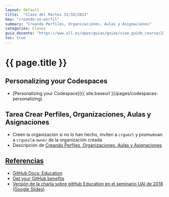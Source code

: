 ```yaml
---
layout: default
title:  "Clase del Martes 31/10/2023"
key: "creando-un-perfil"
summary: "Creando Perfiles, Organizaciones, Aulas y Asignaciones"
categories: Clases
guia_docente: "https://www.ull.es/apps/guias/guias/view_guide_course/2223/125771143"
toc: true
---
```


# {{ page.title }}

## Personalizing your Codespaces

* [Personalizing your Codespace]({{ site.baseurl }}/pages/codespaces-personalizing)

## Tarea Crear Perfiles, Organizaciones, Aulas y Asignaciones


- Creen la organización si no lo han hecho, inviten a `crguezl` y promuevan a `crguezl`a `owner` de la organización creada
- Descripción de [Creando Perfiles, Organizaciones, Aulas y Asignaciones](https://ull-mfp-aet.github.io/practicas/creando-un-perfil)


## [Referencias](/references)

* [GitHub Docs: Education](https://docs.github.com/en/education)
* [Get your GitHub benefits](https://education.github.com/discount_requests/application)
* [Versión de la charla sobre gitHub Education en el seminario UAI de 2018 (Google Slides)](https://docs.google.com/presentation/d/1LAZUS4SX7axmzEUElh2Oz2DqC1cJA6PUvb1KixJ1KWw/edit?usp=sharing)